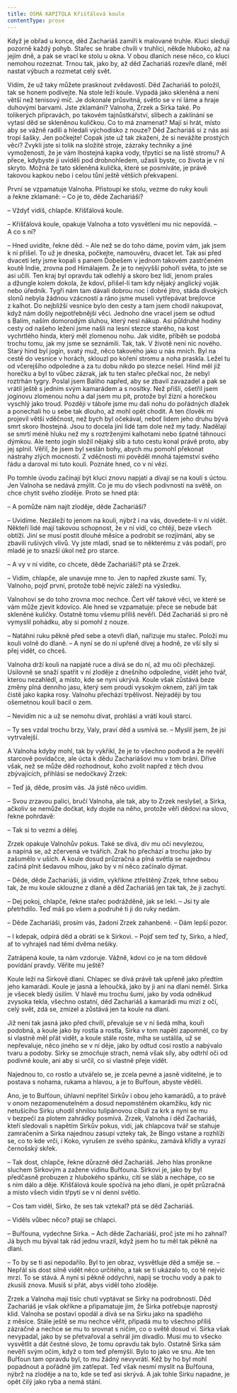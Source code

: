 ```yaml
---
title: OSMÁ KAPITOLA Křišťálová koule
contentType: prose
---
```


<section>

Když je obřad u konce, děd Zachariáš zamíří k malované truhle. Kluci sledují pozorně každý pohyb. Stařec se hrabe chvíli v truhlici, někde hluboko, až na jejím dně, a pak se vrací ke stolu u okna. V obou dlaních nese něco, co kluci nemohou rozeznat. Trnou tak, jako by, až děd Zachariáš rozevře dlaně, měl nastat výbuch a rozmetat celý svět.

Vidím, že už taky můžete prasknout zvědavostí. Děd Zachariáš to položil, tak se honem podívejte. Na stole leží koule. Vypadá jako skleněná a není větší než tenisový míč. Je dokonale průsvitná, světlo se v ní láme a hraje duhovými barvami. Jste zklamáni? Valnoha, Zrzek a Sirka také. Po tolikerých přípravách, po takovém tajnůstkářství, slibech a zaklínání se vytasí děd se skleněnou kuličkou. Co to má znamenat? Mají si hrát, místo aby se vážně radili a hledali východisko z nouze? Děd Zachariáš si z nás asi tropí šašky. Jen počkejte! Copak jste už tak zkaženi, že si nevážíte prostých věcí? Zvykli jste si tolik na složité stroje, zázraky techniky a jiné vymoženosti, že je vám lhostejná kapka vody, třpytící se na listě stromu? A přece, kdybyste ji uviděli pod drobnohledem, užasli byste, co života je v ní skryto. Možná že tato skleněná kulička, které se posmíváte, je právě takovou kapkou nebo i celou tůní ještě větších překvapení.

První se vzpamatuje Valnoha. Přistoupí ke stolu, vezme do ruky kouli a řekne zklamaně: – Co je to, děde Zachariáši?

– Vždyť vidíš, chlapče. Křišťálová koule.

– Křišťálová koule, opakuje Valnoha a toto vysvětlení mu nic ne­povídá. – A co s ní?

– Hned uvidíte, řekne děd. – Ale než se do toho dáme, povím vám, jak jsem k ní přišel. To už je dneska, počkejte, namouvěru, dvacet let. Tak asi před dvaceti lety jsme kopali s panem Dobešem v jednom takovém zastrčeném koutě Indie, zrovna pod Himálajem. Že je to nejvyšší pohoří světa, to jste se asi učili. Ten kraj byl opravdu tak odlehlý a skoro bez lidí, jenom prales a džungle kolem dokola, že kdoví, přišel-li tam kdy nějaký anglický voják nebo úředník. Tygři nám tam dávali dobrou noc i dobré jitro, stáda divokých slonů nebyla žádnou vzácností a ráno jsme museli vytřepávat brejlovce z kalhot. Do nejbližší vesnice bylo den cesty a tam jsem chodil nakupovat, když nám došly nejpotřebnější věci. Jednoho dne vracel jsem se odtud s Balim, naším domorodým sluhou, který nesl nákup. Asi půldruhé hodiny cesty od našeho ležení jsme našli na lesní stezce starého, na kost vychrtlého hinda, který měl zlomenou nohu. Jak vidíte, příběh se podobá trochu tomu, jak my jsme se seznámili. Tak, tak. V životě není nic nového. Starý hind byl jogín, svatý muž, něco takového jako u nás mnich. Byl na cestě do vesnice v horách, sklouzl po koření stromu a noha praskla. Ležel tu od včerejšího odpoledne a za tu dobu nikdo po stezce nešel. Hind měl již horečku a byl to vůbec zázrak, jak tu ten stařec přečkal noc, že nebyl roztrhán tygry. Poslal jsem Baliho napřed, aby se zbavil zavazadel a pak se vrátil ještě s jedním svým kamarádem a s nosítky. Než přišli, ošetřil jsem jogínovu zlomenou nohu a dal jsem mu pít, protože byl žízní a horečkou vyschlý jako troud. Později v táboře jsme mu dali nohu do pořádných dlažek a ponechali ho u sebe tak dlouho, až mohl opět chodit. A ten člověk mi projevil větší vděčnost, než bych byl očekával, neboť lidem jeho druhu bývá smrt skoro lhostejná. Jsou to docela jiní lidé tam dole než my tady. Nadělají se smrtí méně hluku než my s roztrženými kalhotami nebo špatně táhnoucí dýmkou. Ale tento jogín složil nějaký slib a tuto cestu konal právě proto, aby jej splnil. Věřil, že jsem byl seslán bohy, abych mu pomohl překonat nástrahy zlých mocností. Z vděčnosti mi pověděl mnohá tajemství svého řádu a daroval mi tuto kouli. Poznáte hned, co v ní vězí.

Po tomhle úvodu začínají být kluci znovu napjati a dívají se na kouli s úctou. Jen Valnoha se nedává zmýlit. Co je mu do všech podivností na světě, on chce chytit svého zloděje. Proto se hned ptá:

– A pomůže nám najít zloděje, děde Zachariáši?

– Uvidíme. Nezáleží to jenom na kouli, nýbrž i na vás, dovedete-li v ní vidět. Někteří lidé mají takovou schopnost, že v ní vidí, co chtějí, beze všech obtíží. Jiní se musí postit dlouhé měsíce a podrobit se rozjímání, aby se zbavili rušivých vlivů. Vy jste mladí, snad se to některému z vás podaří, pro mladé je to snazší úkol než pro starce.

– A vy v ní vidíte, co chcete, děde Zachariáši? ptá se Zrzek.

– Vidím, chlapče, ale unavuje mne to. Jen to napřed zkuste sami. Ty, Valnoho, pojď první, protože tobě nejvíc záleží na výsledku.

Valnohovi se do toho zrovna moc nechce. Čert věř takové věci, ve které se vám může zjevit kdovíco. Ale hned se vzpamatuje: přece se nebude bát skleněné kuličky. Ostatně tomu všemu příliš nevěří. Děd Zachariáš si pro ně vymyslil pohádku, aby si pomohl z nouze.

– Natáhni ruku pěkně před sebe a otevři dlaň, nařizuje mu stařec. Položí mu kouli volně do dlaně. – A nyní se do ní upřeně dívej a hodně, ze vší síly si přej vidět, co chceš.

Valnoha drží kouli na napjaté ruce a dívá se do ní, až mu oči přecházejí. Usilovně se snaží spatřit v ní zloděje z dnešního odpoledne, vidět jeho tvář, kterou nezahlédl, a místo, kde se nyní ukrývá. Koule však zůstává beze změny plná denního jasu, který sem proudí vysokým oknem, září jím tak čistě jako kapka rosy. Valnohu přechází trpělivost. Nejraději by tou ošemetnou koulí bacil o zem.

– Nevidím nic a už se nemohu dívat, prohlásí a vrátí kouli starci.

– Ty ses vzdal trochu brzy, Valy, praví děd a usmívá se. – Myslil jsem, že jsi vytrvalejší.

A Valnoha kdyby mohl, tak by vykřikl, že je to všechno podvod a že nevěří starcově povídačce, ale úcta k dědu Zachariášovi mu v tom brání. Dříve však, než se může děd rozhodnout, koho zvolit napřed z těch dvou zbývajících, přihlásí se nedočkavý Zrzek:

– Teď já, děde, prosím vás. Já jistě něco uvidím.

– Svou zrzavou palici, bručí Valnoha, ale tak, aby to Zrzek neslyšel, a Sirka, ačkoliv se nemůže dočkat, kdy dojde na něho, protože věří dědovi na slovo, řekne pohrdavě:

– Tak si to vezmi a dělej.

Zrzek opakuje Valnohův pokus. Také se dívá, div mu oči nevylezou, a napíná se, až zčervená ve tvářích. Zrak ho přechází a trochu jako by zašumělo v uších. A koule dosud průzračná a plná světla se najednou začíná plnit šedavou mlhou, jako by v ní něco začínalo dýmat.

– Děde, děde Zachariáši, já vidím, vykřikne ztřeštěný Zrzek, trhne sebou tak, že mu koule sklouzne z dlaně a děd Zachariáš jen tak tak, že ji zachytí.

– Dej pokoj, chlapče, řekne stařec podrážděně, jak se lekl. – Jsi ty ale přetrhdílo. Teď máš po všem a podruhé ti ji do ruky nedám.

– Děde Zachariáši, prosím vás, žadoní Zrzek zahanbeně. – Dám lepší pozor.

– I kdepak, odpírá děd a obrátí se k Sirkovi. – Pojď sem teď ty, Sirko, a hleď, ať to vyhraješ nad těmi dvěma nešiky.

Zatrápená koule, ta nám vzdoruje. Vážně, kdoví co je na tom dědově povídání pravdy. Věříte mu ještě?

Koule leží na Sirkově dlani. Chlapec se dívá právě tak upřeně jako předtím jeho kamarádi. Koule je jasná a lehoučká, jako by ji ani na dlani neměl. Sirka je všecek bledý úsilím. V hlavě mu trochu šumí, jako by voda odněkud zvysoka tekla, všechno ostatní, děd Zachariáš a kamarádi mu mizí z očí, celý svět, zdá se, zmizel a zůstává jen ta koule na dlani.

Již není tak jasná jako před chvílí, převaluje se v ní šedá mlha, kouři podobná, a koule jako by rostla a rostla, Sirka v tom napětí zapomněl, co by si vlastně měl přát vidět, a koule stále roste, mlha se ustálila, už se nepřevaluje, něco jiného se v ní děje, jako by odtud cosi rostlo a nabývalo tvaru a podoby. Sirky se zmocňuje strach, nemá však síly, aby odtrhl oči od podivné koule, ani aby si určil, co si vlastně přeje vidět.

Najednou to, co rostlo a utvářelo se, je zcela pevné a jasně viditelné, je to postava s nohama, rukama a hlavou, a je to Buřťoun, abyste věděli.

Ano, je to Buřťoun, úhlavní nepřítel Sirkův i obou jeho kamarádů, a to právě v onom nezapomenutelném a dosud nepomstěném okamžiku, kdy nic netušícího Sirku uhodil shnilou tulipánovou cibulí za krk a nyní se mu v bezpečí za plotem zahrádky posmívá. Zrzek, Valnoha i děd Zachariáš, kteří sledovali s napětím Sirkův pokus, vidí, jak chlapcova tvář se stahuje zamračením a Sirka najednou zasupí vzteky tak, že Bingo vstane a rozhlíží se, co to kde vrčí, i Koko, vyrušen ze svého spánku, zamává křídly a vyrazí černošský skřek.

– Tak dost, chlapče, řekne důrazně děd Zachariáš. Jeho hlas pronikne sluchem Sirkovým a zažene vidinu Buřťouna. Sirkovi je, jako by byl předčasně probuzen z hlubokého spánku, cítí se sláb a nechápe, co se s ním dálo a děje. Křišťálová koule spočívá na jeho dlani, je opět průzračná a místo všech vidin třpytí se v ní denní světlo.

– Cos tam viděl, Sirko, že ses tak vztekal? ptá se děd Zachariáš.

– Viděls vůbec něco? ptají se chlapci.

– Buřťouna, vydechne Sirka. – Ach děde Zachariáši, proč jste mi ho zahnal? Já bych mu býval tak rád jednu vrazil, když jsem ho tu měl tak pěkně na dlani.

– To by se ti asi nepodařilo. Byl to jen obraz, vysvětluje děd a směje se. – Nepřál sis dost silně vidět něco určitého, a tak se ti ukázalo to, co tě nejvíc mrzí. To se stává. A nyní si pěkně oddychni, napij se trochu vody a pak to zkusíš znova. Musíš si přát, abys viděl toho zloděje.

Zrzek a Valnoha mají tisíc chutí vyptávat se Sirky na podrobnosti. Děd Zachariáš je však okřikne a připamatuje jim, že Sirka potřebuje naprostý klid. Valnoha se postaví opodál a dívá se na Sirku jako na spadlého z měsíce. Stále ještě se mu nechce věřit, připadá mu to všechno příliš zázračné a nechce se mu to srovnat s ničím, co o světě dosud ví. Sirka však nevypadal, jako by se přetvařoval a sehrál jim divadlo. Musí mu to všecko vysvětlit a dát čestné slovo, že tomu opravdu tak bylo. Ostatně Sirka sám nevěří svým očím, když o tom teď přemýšlí. Bylo to jako ve snu. Ale ten Buřťoun tam opravdu byl, to mu žádný nevyvrátí. Kéž by ho byl mohl popadnout a pořádně jím zatřepat. Teď však nesmí myslit na Buřťouna, nýbrž na zloděje a na to, kde se teď asi skrývá. A jak tohle Sirku napadne, je opět čilý jako ryba a nemá stání.

</section>
